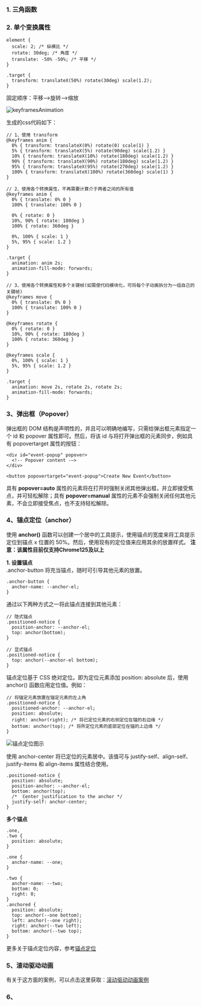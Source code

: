 ### 1. 三角函数

### 2. 单个变换属性
```
element {
  scale: 2; /* 纵横比 */
  rotate: 30deg; /* 角度 */
  translate: -50% -50%; /* 平移 */
}

.target {
  transform: translateX(50%) rotate(30deg) scale(1.2);
}
```

固定顺序：平移——>旋转——>缩放<br/>

![keyframesAnimation](https://github.com/Jiao1008/Learning-Notes/blob/master/git-images/keyframes-graph-intermed-fa3da2c15cbc2.svg)

生成的css代码如下：
```
// 1、使用 transform
@keyframes anim {
  0% { transform: translateX(0%) rotate(0) scale(1) }
  5% { transform: translateX(5%) rotate(90deg) scale(1.2) }
  10% { transform: translateX(10%) rotate(180deg) scale(1.2) }
  90% { transform: translateX(90%) rotate(180deg) scale(1.2) }
  95% { transform: translateX(95%) rotate(270deg) scale(1.2) }
  100% { transform: translateX(100%) rotate(360deg) scale(1) }
}

// 2、使用各个转换属性，不再需要计算介于两者之间的所有值
@keyframes anim {
  0% { translate: 0% 0 }
  100% { translate: 100% 0 }

  0% { rotate: 0 }
  10%, 90% { rotate: 180deg }
  100% { rotate: 360deg }

  0%, 100% { scale: 1 }
  5%, 95% { scale: 1.2 }
}

.target {
  animation: anim 2s;
  animation-fill-mode: forwards;
}

// 3、使用各个转换属性和多个关键帧(如需使代码模块化，可将每个子动画拆分为一组自己的关键帧)
@keyframes move {
  0% { translate: 0% 0 }
  100% { translate: 100% 0 }
}

@keyframes rotate {
  0% { rotate: 0 }
  10%, 90% { rotate: 180deg }
  100% { rotate: 360deg }
}

@keyframes scale {
  0%, 100% { scale: 1 }
  5%, 95% { scale: 1.2 }
}

.target {
  animation: move 2s, rotate 2s, rotate 2s;
  animation-fill-mode: forwards;
}
```

### 3、弹出框（Popover）
弹出框的 DOM 结构是声明性的，并且可以明确地编写，只需给弹出框元素指定一个 id 和 popover 属性即可。然后，将该 id 与将打开弹出框的元素同步，例如具有 popovertarget 属性的按钮：
```
<div id="event-popup" popover>
  <!-- Popover content -–>
</div>

<button popovertarget="event-popup">Create New Event</button> 
```
具有 **popover=auto** 属性的元素将在打开时强制关闭其他弹出框，并立即接受焦点，并可轻松解除；具有 **popover=manual** 属性的元素不会强制关闭任何其他元素，不会立即接受焦点，也不支持轻松解除。

### 4、锚点定位（anchor）
使用 **anchor()** 函数可以创建一个居中的工具提示，使用锚点的宽度来将工具提示定位到锚点 x 位置的 50%。然后，使用现有的定位值来应用其余的放置样式。
**注意：该属性目前仅支持Chrome125及以上**

**1. 设置锚点**<br/>
.anchor-button 将充当锚点，随时可引导其他元素的放置。
```
.anchor-button {
  anchor-name: --anchor-el;
}
```
通过以下两种方式之一将此锚点连接到其他元素：
```
// 隐式锚点
.positioned-notice {
  position-anchor: --anchor-el;
  top: anchor(bottom);
}

// 显式锚点
.positioned-notice {
  top: anchor(--anchor-el bottom);
}
```
锚点定位基于 CSS 绝对定位。即为定位元素添加 position: absolute 后，使用 anchor() 函数应用定位值。例如：
```
// 将锚定元素放置在锚定元素的左上角
.positioned-notice {
  positioned-anchor: --anchor-el;
  position: absolute;
  right: anchor(right); /* 将已定位元素的右侧定位在锚的右边缘 */
  bottom: anchor(top); /* 将所定位元素的底部定位在锚的上边缘 */
}
```
![锚点定位图示](https://github.com/Jiao1008/Learning-Notes/blob/master/git-images/anchor-diagram-2.png)

使用 anchor-center 将已定位的元素居中。该值可与 justify-self、align-self、justify-items 和 align-items 属性结合使用。
```
.positioned-notice {
  position: absolute;
  position-anchor: --anchor-el;
  bottom: anchor(top);
  /*  Center justification to the anchor */
  justify-self: anchor-center;
}
```
**多个锚点**
```
.one,
.two {
  position: absolute;
}

.one {
  anchor-name: --one;
}

.two {
  anchor-name: --two;
  bottom: 0;
  right: 0;
}
.anchored {
  position: absolute;
  top: anchor(--one bottom);
  left: anchor(--one right);
  right: anchor(--two left);
  bottom: anchor(--two top);
}
```
更多关于锚点定位内容，参考[锚点定位](https://developer.chrome.com/blog/anchor-positioning-api?hl=zh-cn)

### 5、滚动驱动动画
有关于这方面的案例，可以点击这里获取：[滚动驱动动画案例](https://scroll-driven-animations.style/)
### 6、
